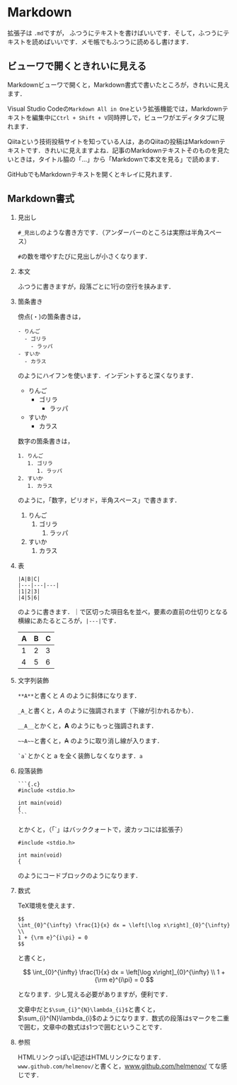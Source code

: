 # Markdown 

拡張子は `.md`ですが，
ふつうにテキストを書けばいいです．そして，ふつうにテキストを読めばいいです．メモ帳でもふつうに読めるし書けます．

## ビューワで開くときれいに見える

Markdownビューワで開くと，Markdown書式で書いたところが，きれいに見えます．

Visual Studio Codeの`Markdown All in One`という拡張機能では，Markdownテキストを編集中に`Ctrl + Shift + V`同時押しで，ビューワがエディタタブに現れます．

Qiitaという技術投稿サイトを知っている人は，あのQiitaの投稿はMarkdownテキストです．きれいに見えますよね．記事のMarkdownテキストそのものを見たいときは，タイトル脇の「...」から「Markdownで本文を見る」で読めます．

GitHubでもMarkdownテキストを開くとキレイに見れます．

## Markdown書式

1. 見出し
   
   `#_見出し`のような書き方です．（アンダーバーのところは実際は半角スペース）

   `#`の数を増やすたびに見出しが小さくなります．

2. 本文
   
   ふつうに書きますが，段落ごとに1行の空行を挟みます．

3. 箇条書き
   
   傍点(・)の箇条書きは，
   
   ```
   - りんご
     - ゴリラ
       - ラッパ
   - すいか
     - カラス
   ```

   のようにハイフンを使います．インデントすると深くなります．

   - りんご
     - ゴリラ
       - ラッパ
   - すいか
     - カラス

   数字の箇条書きは，

   ```
   1. りんご
      1. ゴリラ
         1. ラッパ
   2. すいか
      1. カラス
   ```

    のように，「数字，ピリオド，半角スペース」で書きます．

   1. りんご
      1. ゴリラ
         1. ラッパ
   2. すいか
      1. カラス


4. 表
   
   ```
   |A|B|C|
   |---|---|---|
   |1|2|3|
   |4|5|6|
   ```

   のように書きます．｜で区切った項目名を並べ，要素の直前の仕切りとなる横線にあたるところが，`|---|`です．
   
   |A|B|C|
   |---|---|---|
   |1|2|3|
   |4|5|6|

5. 文字列装飾
   
   `**A**`と書くと *A* のように斜体になります．

   `_A_`と書くと，_A_ のように強調されます（下線が引かれるかも）．

   `__A__`とかくと，__A__ のようにもっと強調されます．

   `~~A~~`と書くと，~~A~~ のように取り消し線が入ります．

   `` `a` ``とかくと a を全く装飾しなくなります．`a`

6. 段落装飾
      
   ~~~
   ```{.c}
   #include <stdio.h> 
   
   int main(void)
   {
   ``` 
   ~~~
   
   とかくと，（「`」はバッククォートで，波カッコには拡張子）

   ```{.c}
   #include <stdio.h> 
   
   int main(void)
   {
   ``` 

   のようにコードブロックのようになります．
   
7. 数式
   
   TeX環境を使えます．

   ~~~
   $$
   \int_{0}^{\infty} \frac{1}{x} dx = \left[\log x\right]_{0}^{\infty} \\
   1 + {\rm e}^{i\pi} = 0
   $$
   ~~~

   と書くと，

   $$
   \int_{0}^{\infty} \frac{1}{x} dx = \left[\log x\right]_{0}^{\infty} \\
   1 + {\rm e}^{i\pi} = 0
   $$

   となります．少し覚える必要がありますが，便利です．

   文章中だと`$\sum_{i}^{N}\lambda_{i}$`と書くと，$\sum_{i}^{N}\lambda_{i}$のようになります．数式の段落は`$`マークを二重で囲む，文章中の数式は`$`1つで囲むということです．

8. 参照
   
   HTMLリンクっぽい記述はHTMLリンクになります．
   `www.github.com/helmenov/`と書くと，www.github.com/helmenov/ てな感じです．






